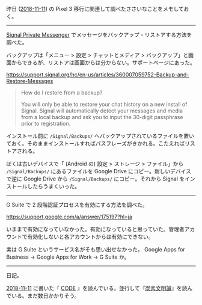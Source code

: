 昨日 ([2018-11-11][]) の Pixel 3 移行に関連して調べたささいなことをメモしておく。

-----

[Signal Private Messenger](https://play.google.com/store/apps/details?id=org.thoughtcrime.securesms) でメッセージをバックアップ・リストアする方法を調べた。

バックアップは「メニュー > 設定 > チャットとメディア > バックアップ」と画面からできるが、リストアは画面からは分からない。サポートページにあった。

https://support.signal.org/hc/en-us/articles/360007059752-Backup-and-Restore-Messages

> How do I restore from a backup?
>
> You will only be able to restore your chat history on a new install of Signal. Signal will automatically detect your messages and media from a local backup and ask you to input the 30-digit passphrase prior to registration.

インストール前に `/Signal/Backups/` へバックアップされているファイルを置いておく。そのままインストールすればパスフレーズがきかれる。こたえればリストアされる。

ぼくは古いデバイスで「 (Android の) 設定 > ストレージ > ファイル」から `/Signal/Backups/` にあるファイルを Google Drive にコピー。新しいデバイスで逆に Google Drive から `/Signal/Backups/` にコピー。それから Signal をインストールしたらうまくいった。

-----

G Suite で 2 段階認証プロセスを有効にする方法を調べた。

https://support.google.com/a/answer/175197?hl=ja

いままで有効になっていなかった。有効になっていると思っていた。管理者アカウントで有効化しないと各アカウントからは有効にできない。

実は G Suite というサービス名がそも思い出せなかった。 Google Apps for Business → Google Apps for Work → G Suite か。

-----

日記。

[2018-11-11][] に書いた『 [CODE][asin:4881359932] 』を読んでいる。並行して『[炭素文明論][asin:B00H992KZ8]』を読んでいる。まだ数日かかりそう。

[2018-11-11]: https://blog.bouzuya.net/2018/11/11/
[asin:4881359932]: https://www.amazon.co.jp/dp/4881359932/
[asin:B00H992KZ8]: https://www.amazon.co.jp/dp/B00H992KZ8/

